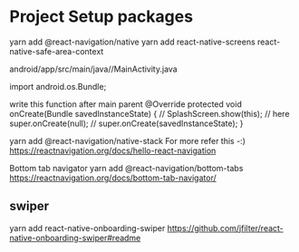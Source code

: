 # Project Setup packages
yarn add @react-navigation/native
yarn add react-native-screens react-native-safe-area-context

android/app/src/main/java/<your package name>/MainActivity.java

import android.os.Bundle;

write this function after main parent
  @Override
  protected void onCreate(Bundle savedInstanceState) {
      // SplashScreen.show(this);  // here
      super.onCreate(null);
      // super.onCreate(savedInstanceState);
  }

yarn add @react-navigation/native-stack
For more refer this -:) https://reactnavigation.org/docs/hello-react-navigation

Bottom tab navigator
yarn add @react-navigation/bottom-tabs
https://reactnavigation.org/docs/bottom-tab-navigator/

## swiper
yarn add react-native-onboarding-swiper
https://github.com/jfilter/react-native-onboarding-swiper#readme